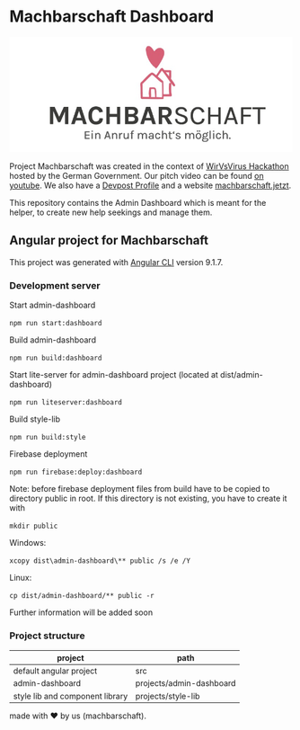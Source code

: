 # Machbarschaft Dashboard

![Machbarschaft Logo](images/logo.jpeg)

Project Machbarschaft was created in the context of [WirVsVirus Hackathon](https://wirvsvirushackathon.org/) hosted by the German Government. Our pitch video can be found [on youtube](https://www.youtube.com/watch?v=8YJ0I0dMmWg). We also have a [Devpost Profile](https://devpost.com/software/einanrufhilft) and a website [machbarschaft.jetzt](https://machbarschaft.jetzt/).

This repository contains the Admin Dashboard which is meant for the helper, to create new help seekings and manage them. 

## Angular project for Machbarschaft 

This project was generated with [Angular CLI](https://github.com/angular/angular-cli) version 9.1.7.

### Development server

Start admin-dashboard 

`npm run start:dashboard`

Build admin-dashboard 

`npm run build:dashboard`

Start lite-server for admin-dashboard project (located at dist/admin-dashboard)

`npm run liteserver:dashboard`

Build style-lib
 
`npm run build:style`

Firebase deployment

`npm run firebase:deploy:dashboard`

Note: before firebase deployment files from build have to be copied to directory public in root. If this directory is not existing, you have to create it with

`mkdir public`

Windows:

`xcopy dist\admin-dashboard\** public /s /e /Y`

Linux:

`cp dist/admin-dashboard/** public -r`

Further information will be added soon

### Project structure

<table>
  <thead>
    <tr>
      <th>
        project
      </th>
      <th>
        path
      </th>
    </tr>
  </thead>
  <tbody>
    <tr>
      <td>
        default angular project
      </td>
      <td>
        src
      </td>
    </tr>
    <tr>
      <td>
        admin-dashboard
      </td>
      <td>
        projects/admin-dashboard
      </td>
    </tr>
    <tr>
      <td>
        style lib and component library
      </td>
      <td>
        projects/style-lib
      </td>
    </tr>
  </tbody>
</table>

made with ❤ by us (machbarschaft).
